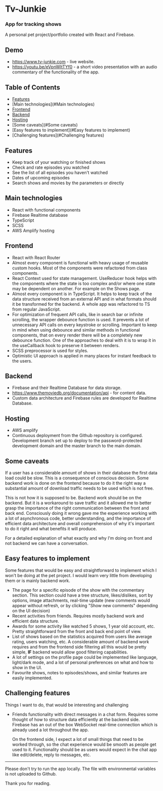 # Tv-Junkie

### App for tracking shows

A personal pet project/portfolio created with React and Firebase.

## Demo

- https://www.tv-junkie.com - live website.
- https://youtu.be/eVpnWltTYf0 - a short video presentation with an audio commentary of the functionality of the app.

## Table of Contents

- [Features](#Features)
- [Main technologies](#Main technologies)
- [Frontend](#Frontend)
- [Backend](#Backend)
- [Hosting](#Hosting)
- [Some caveats](#Some caveats)
- [Easy features to implement](#Easy features to implement)
- [Challenging features](#Challenging features)

## Features

- Keep track of your watching or finished shows
- Check and rate episodes you watched
- See the list of all episodes you haven't watched
- Dates of upcoming episodes
- Search shows and movies by the parameters or directly

## Main technologies

- React with functional components
- Firebase Realtime database
- TypeScript
- SCSS
- AWS Amplify hosting

## Frontend

- React with React Router
- Almost every component is functional with heavy usage of reusable custom hooks. Most of the components were refactored from class components.
- React Context used for state management. UseReducer hook helps with the components where the state is too complex and/or where one state may be dependent on another. For example on the Shows page.
- Almost every component is in TypeScript. It helps to keep track of the data structure received from an external API and in what formats should it be transformed for the backend. A whole app was refactored to TS from regular JavaScript.
- For optimization of frequent API calls, like in search bar or infinite scrolling, the wrapper debounce function is used. It prevents a lot of unnecessary API calls on every keystroke or scrolling. Important to keep in mind when using debounce and similar methods in functional components, that on every render there will be a completely new debounce function. One of the approaches to deal with it is to wrap it in the useCallback hook to preserve it between renders.
- SCSS preprocessor is used for styles.
- Optimistic UI approach is applied in many places for instant feedback to the users.

## Backend

- Firebase and their Realtime Database for data storage.
- https://www.themoviedb.org/documentation/api - for content data.
- Сustom data architecture and Firebase rules are developed for Realtime Database.

## Hosting

- AWS amplify
- Continuous deployment from the Github repository is configured. Development branch set up to deploy to the password-protected development domain and the master branch to the main domain.

## Some caveats

If a user has a considerable amount of shows in their database the first data load could be slow. This is a consequence of conscious decision. Some backend work is done on the frontend because to do it the right way a substantial amount of download traffic needs to be used which is not free.

This is not how it is supposed to be. Backend work should be on the backend. But it is a workaround to save traffic and it allowed me to better grasp the importance of the right communication between the front and back end. Сonsciously doing it wrong gave me the experience working with a lot of asynchronous code, better understanding, and the importance of efficient data architecture and overall comprehension of why it's important to do it right and what benefits it will produce.

For a detailed explanation of what exactly and why I'm doing on front and not backend we can have a conversation.

## Easy features to implement

Some features that would be easy and straightforward to implement which I won't be doing at the pet project. I would learn very little from developing them or is mainly backend work.

- The page for a specific episode of the show with the commentary section. This section could have a tree structure, likes/dislikes, sort by options, image attachments, real-time update (new comments would appear without refresh, or by clicking "Show new comments" depending on the UI decision)
- Recent activities from friends. Requires mostly backend work and efficient data structure.
- Awards for some activity like watched 5 shows, 1 year old account, etc. Pretty straightforward from the front and back end point of view.
- List of shows based on the statistics acquired from users like average rating, users watching, etc. A considerable amount of backend work requires and from the frontend side filtering all this would be pretty simple, **IF** backend would allow good filtering capabilities.
- A lot of settings on the profile page could be implemented like language, light/dark mode, and a lot of personal preferences on what and how to show in the UI.
- Favourite shows, notes to episodes/shows, and similar features are easily implemented.

## Challenging features

Things I want to do, that would be interesting and challenging

- Friends functionality with direct messages in a chat form. Requires some thought of how to structure data efficiently at the backend side. Firebase has an out of the box WebSocket real-time connection which is already used a lot throughout the app.

  On the frontend side, I expect a lot of small things that need to be worked through, so the chat experience would be smooth as people get used to it. Functionality should be as users would expect in the chat app like edit/delete, reply to messages, etc.

---

Please don't try to run the app locally. The file with environmental variables is not uploaded to Github.

Thank you for reading.
